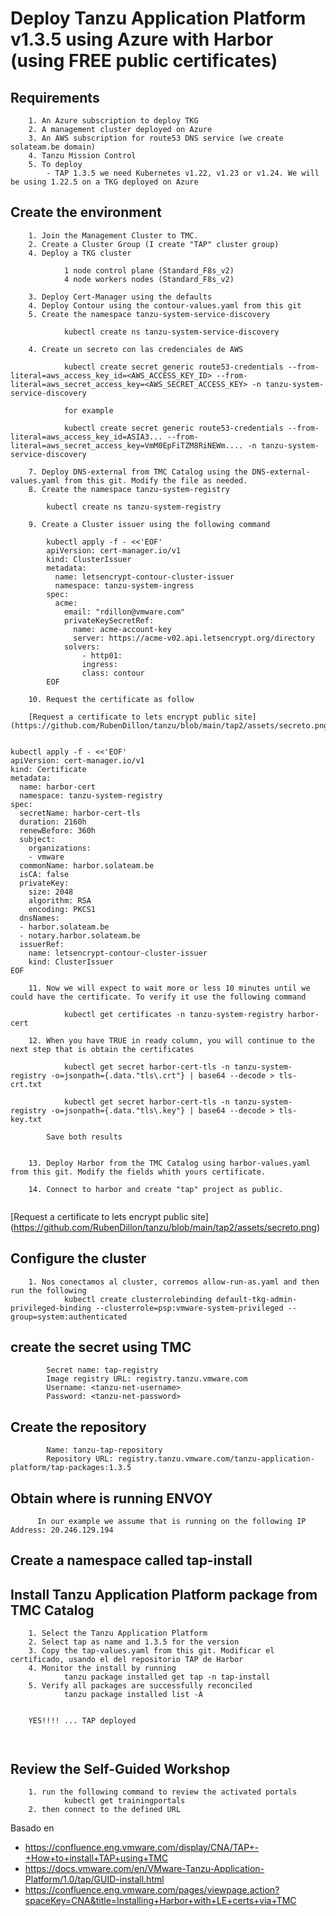 # Deploy Tanzu Application Platform v1.3.5 using Azure with Harbor (using FREE public certificates)

## Requirements
```
    1. An Azure subscription to deploy TKG
    2. A management cluster deployed on Azure
    3. An AWS subscription for route53 DNS service (we create solateam.be domain)
    4. Tanzu Mission Control
    5. To deploy 
        - TAP 1.3.5 we need Kubernetes v1.22, v1.23 or v1.24. We will be using 1.22.5 on a TKG deployed on Azure
```

## Create the environment
```
    1. Join the Management Cluster to TMC. 
    2. Create a Cluster Group (I create "TAP" cluster group)
    4. Deploy a TKG cluster 
    
            1 node control plane (Standard_F8s_v2)
            4 node workers nodes (Standard_F8s_v2)
    
    3. Deploy Cert-Manager using the defaults
    4. Deploy Contour using the contour-values.yaml from this git
    5. Create the namespace tanzu-system-service-discovery 
    
            kubectl create ns tanzu-system-service-discovery
    
    4. Create un secreto con las credenciales de AWS
            
            kubectl create secret generic route53-credentials --from-literal=aws_access_key_id=<AWS_ACCESS_KEY_ID> --from-literal=aws_secret_access_key=<AWS_SECRET_ACCESS_KEY> -n tanzu-system-service-discovery
            
            for example
            
            kubectl create secret generic route53-credentials --from-literal=aws_access_key_id=ASIA3... --from-literal=aws_secret_access_key=VmM0EpFiTZM8RiNEWm.... -n tanzu-system-service-discovery
            
    7. Deploy DNS-external from TMC Catalog using the DNS-external-values.yaml from this git. Modify the file as needed.
    8. Create the namespace tanzu-system-registry
       
        kubectl create ns tanzu-system-registry
        
    9. Create a Cluster issuer using the following command

        kubectl apply -f - <<'EOF'
        apiVersion: cert-manager.io/v1
        kind: ClusterIssuer
        metadata:
          name: letsencrypt-contour-cluster-issuer
          namespace: tanzu-system-ingress
        spec:
          acme:
            email: "rdillon@vmware.com"
            privateKeySecretRef:
              name: acme-account-key
              server: https://acme-v02.api.letsencrypt.org/directory
            solvers:
                - http01:
                ingress:
                class: contour
        EOF
    
    10. Request the certificate as follow
    
    [Request a certificate to lets encrypt public site] (https://github.com/RubenDillon/tanzu/blob/main/tap2/assets/secreto.png)
    
    
kubectl apply -f - <<'EOF'
apiVersion: cert-manager.io/v1
kind: Certificate
metadata:
  name: harbor-cert
  namespace: tanzu-system-registry
spec:
  secretName: harbor-cert-tls
  duration: 2160h
  renewBefore: 360h
  subject:
    organizations:
    - vmware
  commonName: harbor.solateam.be
  isCA: false
  privateKey:
    size: 2048
    algorithm: RSA
    encoding: PKCS1
  dnsNames:
  - harbor.solateam.be
  - notary.harbor.solateam.be
  issuerRef:
    name: letsencrypt-contour-cluster-issuer
    kind: ClusterIssuer
EOF
    
    11. Now we will expect to wait more or less 10 minutes until we could have the certificate. To verify it use the following command
    
            kubectl get certificates -n tanzu-system-registry harbor-cert
    
    12. When you have TRUE in ready column, you will continue to the next step that is obtain the certificates
        
            kubectl get secret harbor-cert-tls -n tanzu-system-registry -o=jsonpath={.data."tls\.crt"} | base64 --decode > tls-crt.txt
            
            kubectl get secret harbor-cert-tls -n tanzu-system-registry -o=jsonpath={.data."tls\.key"} | base64 --decode > tls-key.txt
      
        Save both results
        
        
    13. Deploy Harbor from the TMC Catalog using harbor-values.yaml from this git. Modify the fields whith yours certificate.
    
    14. Connect to harbor and create "tap" project as public.
            
```       
[Request a certificate to lets encrypt public site] (https://github.com/RubenDillon/tanzu/blob/main/tap2/assets/secreto.png)

## Configure the cluster
```
    1. Nos conectamos al cluster, corremos allow-run-as.yaml and then run the following
            kubectl create clusterrolebinding default-tkg-admin-privileged-binding --clusterrole=psp:vmware-system-privileged --group=system:authenticated

```
## create the secret using TMC
```
        Secret name: tap-registry
        Image registry URL: registry.tanzu.vmware.com
        Username: <tanzu-net-username>
        Password: <tanzu-net-password>

```

## Create the repository
```
        Name: tanzu-tap-repository
        Repository URL: registry.tanzu.vmware.com/tanzu-application-platform/tap-packages:1.3.5
```

## Obtain where is running ENVOY
```
      In our example we assume that is running on the following IP Address: 20.246.129.194
```      

## Create a namespace called tap-install

## Install Tanzu Application Platform package from TMC Catalog
```
    1. Select the Tanzu Application Platform
    2. Select tap as name and 1.3.5 for the version
    3. Copy the tap-values.yaml from this git. Modificar el certificado, usando el del repositorio TAP de Harbor
    4. Monitor the install by running
            tanzu package installed get tap -n tap-install
    5. Verify all packages are successfully reconciled
            tanzu package installed list -A
            
            
    YES!!!! ... TAP deployed 
    
    
```  

## Review the Self-Guided Workshop
```
    1. run the following command to review the activated portals
            kubectl get trainingportals
    2. then connect to the defined URL
```
    


  Basado en 
  - https://confluence.eng.vmware.com/display/CNA/TAP+-+How+to+install+TAP+using+TMC
  - https://docs.vmware.com/en/VMware-Tanzu-Application-Platform/1.0/tap/GUID-install.html
  - https://confluence.eng.vmware.com/pages/viewpage.action?spaceKey=CNA&title=Installing+Harbor+with+LE+certs+via+TMC

